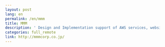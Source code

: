 ```yaml
---
layout: post
lang: en
permalink: /en/mmm
title: MMM
description: ' Design and Implementation support of AWS services, website design and development. '
categories: full_remote
link: http://mmmcorp.co.jp/
---
```


